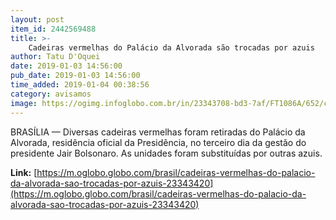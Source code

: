```yaml
---
layout: post
item_id: 2442569488
title: >-
    Cadeiras vermelhas do Palácio da Alvorada são trocadas por azuis
author: Tatu D'Oquei
date: 2019-01-03 14:56:00
pub_date: 2019-01-03 14:56:00
time_added: 2019-01-04 00:38:56
category: avisamos
image: https://ogimg.infoglobo.com.br/in/23343708-bd3-7af/FT1086A/652/cadeiras.jpg
---
```


BRASÍLIA — Diversas cadeiras vermelhas foram retiradas do Palácio da Alvorada, residência oficial da Presidência, no terceiro dia da gestão do presidente Jair Bolsonaro. As unidades foram substituídas por outras azuis.

**Link:** [https://m.oglobo.globo.com/brasil/cadeiras-vermelhas-do-palacio-da-alvorada-sao-trocadas-por-azuis-23343420](https://m.oglobo.globo.com/brasil/cadeiras-vermelhas-do-palacio-da-alvorada-sao-trocadas-por-azuis-23343420)

